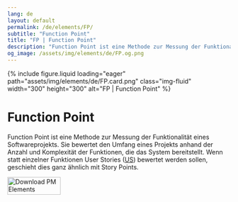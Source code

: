 ```yaml
---
lang: de
layout: default
permalink: /de/elements/FP/
subtitle: "Function Point"
title: "FP | Function Point"
description: "Function Point ist eine Methode zur Messung der Funktionalität eines Softwareprojekts. Sie bewertet den Umfang eines Projekts anhand der Anzahl und Komplexität der Funktionen, die das System bereitstellt. Wenn statt einzelner Funktionen User Stories ([US](pm-elements://host/element/US)) bewertet werden sollen, geschieht dies ganz ähnlich mit Story Points."
og_image: /assets/img/elements/de/FP.og.png
---
```


{% include figure.liquid loading="eager" path="assets/img/elements/de/FP.card.png" class="img-fluid" width="300" height="300" alt="FP | Function Point" %}

# Function Point

Function Point ist eine Methode zur Messung der Funktionalität eines Softwareprojekts. Sie bewertet den Umfang eines Projekts anhand der Anzahl und Komplexität der Funktionen, die das System bereitstellt. Wenn statt einzelner Funktionen User Stories ([US](pm-elements://host/element/US)) bewertet werden sollen, geschieht dies ganz ähnlich mit Story Points.

<a href="https://apps.apple.com/app/apple-store/id6738084498?pt=127441684&ct=website&mt=8">
  <img src="{{ "assets/img/en/appstore.png" | relative_url }}" width="120" height="40" alt="Download PM Elements">
</a>
